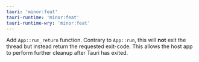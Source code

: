 ```yaml
---
tauri: 'minor:feat'
tauri-runtime: 'minor:feat'
tauri-runtime-wry: 'minor:feat'
---
```


Add `App::run_return` function. Contrary to `App::run`, this will **not** exit the thread but instead return the requested exit-code. This allows the host app to perform further cleanup after Tauri has exited.
